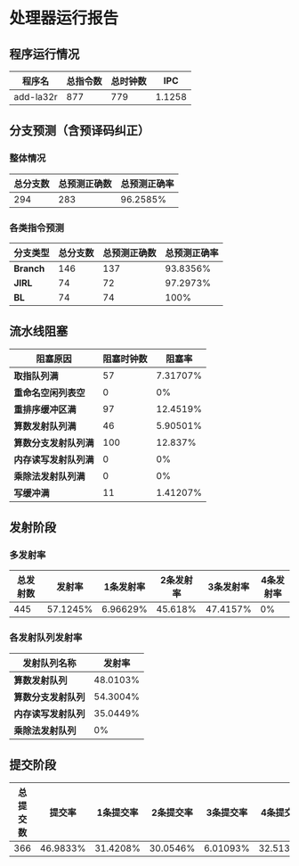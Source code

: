 # 处理器运行报告
## 程序运行情况
|程序名|总指令数|总时钟数|IPC|
|---|---|---|---|
|add-la32r|877|779|1.1258|

## 分支预测（含预译码纠正）
### 整体情况
|总分支数|总预测正确数|总预测正确率|
|---|---|---|
|294|283|96.2585%|

### 各类指令预测
|分支类型|总分支数|总预测正确数|总预测正确率|
|---|---|---|---|
|**Branch**| 146 | 137 | 93.8356%|
|**JIRL**| 74 | 72 | 97.2973%|
|**BL**| 74 | 74 | 100%|

## 流水线阻塞
|阻塞原因|阻塞时钟数|阻塞率|
|---|---|---|
|**取指队列满**| 57 | 7.31707%|
|**重命名空闲列表空**|0 | 0%|
|**重排序缓冲区满**|97 | 12.4519%|
|**算数发射队列满**|46 | 5.90501%|
|**算数分支发射队列满**|100 | 12.837%|
|**内存读写发射队列满**|0 | 0%|
|**乘除法发射队列满**|0 | 0%|
|**写缓冲满**|11 | 1.41207%|

## 发射阶段
### 多发射率
|总发射数|发射率|1条发射率|2条发射率|3条发射率|4条发射率|
|---|---|---|---|---|---|
|445|57.1245%|6.96629%|45.618%|47.4157%|0%|

### 各发射队列发射率
|发射队列名称|发射率|
|---|---|
|**算数发射队列**|48.0103%|
|**算数分支发射队列**|54.3004%|
|**内存读写发射队列**|35.0449%|
|**乘除法发射队列**|0%|

## 提交阶段
|总提交数|提交率|1条提交率|2条提交率|3条提交率|4条提交率|
|---|---|---|---|---|---|
|366|46.9833%|31.4208%|30.0546%|6.01093%|32.5137%|
